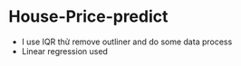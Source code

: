 # House-Price-predict

- I use IQR thử remove outliner and do some data process
- Linear regression used
